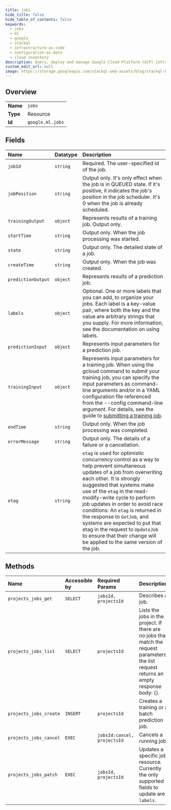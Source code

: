 ```yaml
---
title: jobs
hide_title: false
hide_table_of_contents: false
keywords:
  - jobs
  - ml
  - google    
  - stackql
  - infrastructure-as-code
  - configuration-as-data
  - cloud inventory
description: Query, deploy and manage Google Cloud Platform (GCP) infrastructure and resources using SQL
custom_edit_url: null
image: https://storage.googleapis.com/stackql-web-assets/blog/stackql-blog-post-featured-image.png
---
```

  
    

## Overview
<table><tbody>
<tr><td><b>Name</b></td><td><code>jobs</code></td></tr>
<tr><td><b>Type</b></td><td>Resource</td></tr>
<tr><td><b>Id</b></td><td><code>google.ml.jobs</code></td></tr>
</tbody></table>

## Fields
| Name | Datatype | Description |
|:-----|:---------|:------------|
| `jobId` | `string` | Required. The user-specified id of the job. |
| `jobPosition` | `string` | Output only. It's only effect when the job is in QUEUED state. If it's positive, it indicates the job's position in the job scheduler. It's 0 when the job is already scheduled. |
| `trainingOutput` | `object` | Represents results of a training job. Output only. |
| `startTime` | `string` | Output only. When the job processing was started. |
| `state` | `string` | Output only. The detailed state of a job. |
| `createTime` | `string` | Output only. When the job was created. |
| `predictionOutput` | `object` | Represents results of a prediction job. |
| `labels` | `object` | Optional. One or more labels that you can add, to organize your jobs. Each label is a key-value pair, where both the key and the value are arbitrary strings that you supply. For more information, see the documentation on using labels. |
| `predictionInput` | `object` | Represents input parameters for a prediction job. |
| `trainingInput` | `object` | Represents input parameters for a training job. When using the gcloud command to submit your training job, you can specify the input parameters as command-line arguments and/or in a YAML configuration file referenced from the --config command-line argument. For details, see the guide to [submitting a training job](https://cloud.google.com/ai-platform/training/docs/training-jobs). |
| `endTime` | `string` | Output only. When the job processing was completed. |
| `errorMessage` | `string` | Output only. The details of a failure or a cancellation. |
| `etag` | `string` | `etag` is used for optimistic concurrency control as a way to help prevent simultaneous updates of a job from overwriting each other. It is strongly suggested that systems make use of the `etag` in the read-modify-write cycle to perform job updates in order to avoid race conditions: An `etag` is returned in the response to `GetJob`, and systems are expected to put that etag in the request to `UpdateJob` to ensure that their change will be applied to the same version of the job. |
## Methods
| Name | Accessible by | Required Params | Description |
|:-----|:--------------|:----------------|:------------|
| `projects_jobs_get` | `SELECT` | `jobsId, projectsId` | Describes a job. |
| `projects_jobs_list` | `SELECT` | `projectsId` | Lists the jobs in the project. If there are no jobs that match the request parameters, the list request returns an empty response body: {}. |
| `projects_jobs_create` | `INSERT` | `projectsId` | Creates a training or a batch prediction job. |
| `projects_jobs_cancel` | `EXEC` | `jobsId:cancel, projectsId` | Cancels a running job. |
| `projects_jobs_patch` | `EXEC` | `jobsId, projectsId` | Updates a specific job resource. Currently the only supported fields to update are `labels`. |
